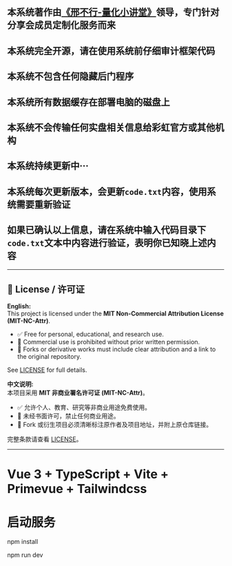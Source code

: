 ## 本系统著作由[《邢不行-量化小讲堂》](https://www.quantclass.cn/home)领导，专门针对分享会成员定制化服务而来

## 本系统完全开源，请在使用系统前仔细审计框架代码

## 本系统不包含任何隐藏后门程序

## 本系统所有数据缓存在部署电脑的磁盘上

## 本系统不会传输任何实盘相关信息给彩虹官方或其他机构

## 本系统持续更新中···

## 本系统每次更新版本，会更新`code.txt`内容，使用系统需要重新验证

## 如果已确认以上信息，请在系统中输入代码目录下`code.txt`文本中内容进行验证，表明你已知晓上述内容

---

## 📜 License / 许可证

**English:**  
This project is licensed under the **MIT Non-Commercial Attribution License (MIT-NC-Attr)**.  
- ✅ Free for personal, educational, and research use.  
- 🚫 Commercial use is prohibited without prior written permission.  
- 📌 Forks or derivative works must include clear attribution and a link to the original repository.  

See [LICENSE](./LICENSE) for full details.

**中文说明:**  
本项目采用 **MIT 非商业署名许可证 (MIT-NC-Attr)**。  
- ✅ 允许个人、教育、研究等非商业用途免费使用。  
- 🚫 未经书面许可，禁止任何商业用途。  
- 📌 Fork 或衍生项目必须清晰标注原作者及项目地址，并附上原仓库链接。  

完整条款请查看 [LICENSE](./LICENSE)。

---

# Vue 3 + TypeScript + Vite + Primevue + Tailwindcss

# 启动服务

npm install

npm run dev

